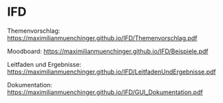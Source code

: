 # IFD

Themenvorschlag:
https://maximilianmuenchinger.github.io/IFD/Themenvorschlag.pdf


Moodboard:
https://maximilianmuenchinger.github.io/IFD/Beispiele.pdf


Leitfaden und Ergebnisse:
https://maximilianmuenchinger.github.io/IFD/LeitfadenUndErgebnisse.pdf


Dokumentation:
https://maximilianmuenchinger.github.io/IFD/GUI_Dokumentation.pdf
